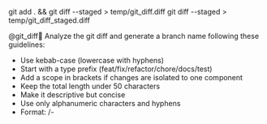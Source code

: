 <!-- Original FlashPaste name: Cursor: Branch Name -->
<!-- FlashPaste ID: 196 -->

git add . && git diff --staged > temp/git_diff.diff
git diff --staged > temp/git_diff_staged.diff

@git_diff🔴
Analyze the git diff and generate a branch name following these guidelines:
- Use kebab-case (lowercase with hyphens)
- Start with a type prefix (feat/fix/refactor/chore/docs/test)
- Add a scope in brackets if changes are isolated to one component
- Keep the total length under 50 characters
- Make it descriptive but concise
- Use only alphanumeric characters and hyphens
- Format: <type>/<scope>-<description>